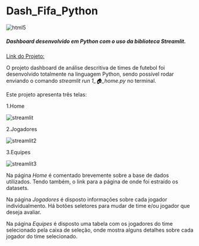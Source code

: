 # Dash_Fifa_Python

 <img align="center" alt="html5" src="https://img.shields.io/badge/Python-3776AB?style=for-the-badge&logo=python&logoColor=white" />

##### Dashboard desenvolvido em Python com o uso da biblioteca *Streamlit*.

[Link do Projeto:](https://dashfifadeploy.streamlit.app/)

O projeto dashboard de análise descritiva de times de futebol foi desenvolvido totalmente na linguagem Python, sendo possível rodar enviando o comando *streamlit run 1_🏠_home.py* no terminal.

Este projeto apresenta três telas:

1.Home

![streamlit](https://github.com/MendesRamon/Dash_Fifa_Python/assets/141190770/0e20725b-bf34-4142-aefd-adc7bb80584b)

2.Jogadores

![streamlit2](https://github.com/MendesRamon/Dash_Fifa_Python/assets/141190770/228dd646-599e-45a0-b631-5bf7ae2bac92)

3.Equipes

![streamlit3](https://github.com/MendesRamon/Dash_Fifa_Python/assets/141190770/9802549d-4859-47e6-a733-c36b82e9f341)

Na página *Home* é comentado brevemente sobre a base de dados utilizados. Tendo também, o link para a página de onde foi estraído os datasets.

Na página *Jogadores* é disposto informações sobre cada jogador individualmento. Há botões seletores para mudar de time e/ou jogador que deseja avaliar.

Na página *Equipes* é disposto uma tabela com os jogadores do time selecionado pela caixa de seleção, onde mostra alguns detalhes sobre cada jogador do time selecionado.
